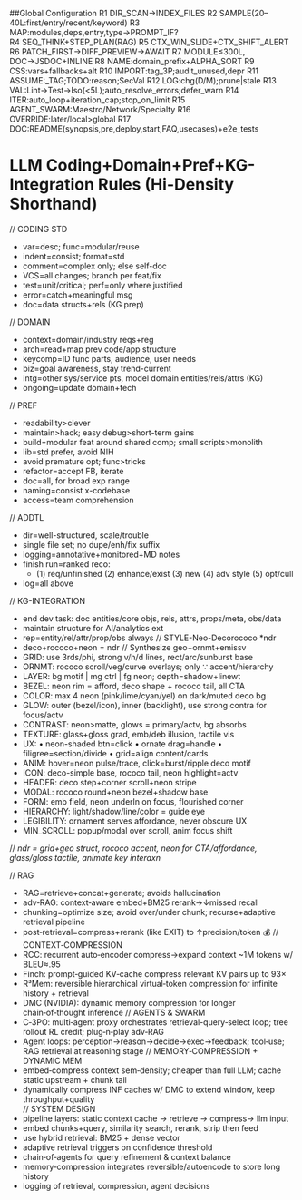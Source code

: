 ##Global Configuration
R1 DIR_SCAN→INDEX_FILES
R2 SAMPLE(20–40L:first/entry/recent/keyword)
R3 MAP:modules,deps,entry,type→PROMPT_IF?  
R4 SEQ_THINK+STEP_PLAN(RAG)
R5 CTX_WIN_SLIDE+CTX_SHIFT_ALERT
R6 PATCH_FIRST→DIFF_PREVIEW→AWAIT
R7 MODULE≤300L, DOC→JSDOC+INLINE
R8 NAME:domain_prefix+ALPHA_SORT
R9 CSS:vars+fallbacks+alt
R10 IMPORT:tag_3P;audit_unused,depr
R11 ASSUME:_TAG;TODO:reason;SecVal
R12 LOG:chg(D/M);prune|stale
R13 VAL:Lint→Test→Iso(<5L);auto_resolve_errors;defer_warn
R14 ITER:auto_loop+iteration_cap;stop_on_limit
R15 AGENT_SWARM:Maestro/Network/Specialty
R16 OVERRIDE:later/local>global
R17 DOC:README(synopsis,pre,deploy,start,FAQ,usecases)+e2e_tests
# LLM Coding+Domain+Pref+KG-Integration Rules (Hi-Density Shorthand)
// CODING STD
- var=desc; func=modular/reuse
- indent=consist; format=std
- comment=complex only; else self-doc
- VCS=all changes; branch per feat/fix
- test=unit/critical; perf=only where justified
- error=catch+meaningful msg
- doc=data structs+rels (KG prep)

// DOMAIN
- context=domain/industry reqs+reg
- arch=read+map prev code/app structure
- keycomp=ID func parts, audience, user needs
- biz=goal awareness, stay trend-current
- intg=other sys/service pts, model domain entities/rels/attrs (KG)
- ongoing=update domain+tech

// PREF
- readability>clever
- maintain>hack; easy debug>short-term gains
- build=modular feat around shared comp; small scripts>monolith
- lib=std prefer, avoid NIH
- avoid premature opt; func>tricks
- refactor=accept FB, iterate
- doc=all, for broad exp range
- naming=consist x-codebase
- access=team comprehension

// ADDTL
- dir=well-structured, scale/trouble
- single file set; no dupe/enh/fix suffix
- logging=annotative+monitored+MD notes
- finish run=ranked reco: 
  - (1) req/unfinished (2) enhance/exist (3) new (4) adv style (5) opt/cull
- log=all above

// KG-INTEGRATION
- end dev task: doc entities/core objs, rels, attrs, props/meta, obs/data
- maintain structure for AI/analytics ext
- rep=entity/rel/attr/prop/obs always
// STYLE-Neo-Decorococo *ndr 
- deco+rococo+neon = ndr // Synthesize geo+ornmt+emissv
- GRID: use 3rds/phi, strong v/h/d lines, rect/arc/sunburst base
- ORNMT: rococo scroll/veg/curve overlays; only ∵ accent/hierarchy
- LAYER: bg motif | mg ctrl | fg neon; depth=shadow+linewt
- BEZEL: neon rim = afford, deco shape + rococo tail, all CTA
- COLOR: max 4 neon (pink/lime/cyan/yel) on dark/muted deco bg
- GLOW: outer (bezel/icon), inner (backlight), use strong contra for focus/actv
- CONTRAST: neon>matte, glows = primary/actv, bg absorbs
- TEXTURE: glass+gloss grad, emb/deb illusion, tactile vis
- UX: 
  • neon-shaded btn=click
  • ornate drag=handle
  • filigree=section/divide
  • grid=align content/cards
- ANIM: hover=neon pulse/trace, click=burst/ripple deco motif
- ICON: deco-simple base, rococo tail, neon highlight=actv
- HEADER: deco step+corner scroll+neon stripe
- MODAL: rococo round+neon bezel+shadow base
- FORM: emb field, neon underln on focus, flourished corner
- HIERARCHY: light/shadow/line/color = guide eye
- LEGIBILITY: ornament serves affordance, never obscure UX
- MIN_SCROLL: popup/modal over scroll, anim focus shift

// *ndr = grid+geo struct, rococo accent, neon for CTA/affordance, glass/gloss tactile, animate key interaxn*

// RAG
- RAG=retrieve+concat+generate; avoids hallucination  
- adv‑RAG: context‑aware embed+BM25 rerank→↓missed recall 
- chunking=optimize size; avoid over/under chunk; recurse+adaptive retrieval pipeline 
- post‑retrieval=compress+rerank (like EXIT) to ↑precision/token 💰 
// CONTEXT‑COMPRESSION
- RCC: recurrent auto‑encoder compress→expand context ~1M tokens w/ BLEU≈.95 
- Finch: prompt‑guided KV‑cache compress relevant KV pairs up to 93×
- R³Mem: reversible hierarchical virtual‑token compression for infinite history + retrieval  
- DMC (NVIDIA): dynamic memory compression for longer chain‑of‑thought inference 
// AGENTS & SWARM
- C‑3PO: multi‑agent proxy orchestrates retrieval-query‑select loop; tree rollout RL credit; plug‑n‑play adv‑RAG 
- Agent loops: perception→reason→decide→exec→feedback; tool‑use; RAG retrieval at reasoning stage 
// MEMORY‑COMPRESSION + DYNAMIC MEM
- embed‑compress context sem‑density; cheaper than full LLM; cache static upstream + chunk tail 
- dynamically compress INF caches w/ DMC to extend window, keep throughput+quality  
// SYSTEM DESIGN
- pipeline layers: static context cache → retrieve → compress→ llm input
- embed chunks+query, similarity search, rerank, strip then feed
- use hybrid retrieval: BM25 + dense vector
- adaptive retrieval triggers on confidence threshold
- chain‑of‑agents for query refinement & context balance
- memory‑compression integrates reversible/autoencode to store long history
- logging of retrieval, compression, agent decisions